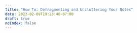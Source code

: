 ```yaml
---
title: "How To: Defragmenting and Uncluttering Your Notes"
date: 2023-02-09T19:23:40-07:00
draft: true
noindex: false
---
```

